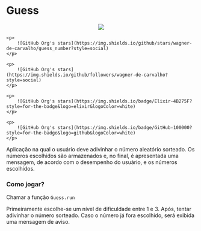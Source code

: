 # Guess

<div>
    <p align="center">
        <img src=https://img.shields.io/badge/status-development-orange"/>
    </p>

    <p>
        ![GitHub Org's stars](https://img.shields.io/github/stars/wagner-de-carvalho/guess_number?style=social)
    </p>

    <p>
        ![GitHub Org's stars](https://img.shields.io/github/followers/wagner-de-carvalho?style=social)
    </p>

    <p>
        ![GitHub Org's stars](https://img.shields.io/badge/Elixir-4B275F?style=for-the-badge&logo=elixir&logoColor=white)
    </p>

    <p>
        ![GitHub Org's stars](https://img.shields.io/badge/GitHub-100000?style=for-the-badge&logo=github&logoColor=white)
    </p>
</div>

Aplicação na qual o usuário deve adivinhar o número aleatório sorteado. Os números escolhidos são armazenados e, no final, é apresentada uma mensagem, de acordo com o desempenho do usuário, e os números escolhidos.

### Como jogar?
Chamar a função `Guess.run` 

Primeiramente escolhe-se um nível de dificuldade entre 1 e 3. Após, tentar adivinhar o número sorteado. Caso o número já fora escolhido, será exibida uma mensagem de aviso.

